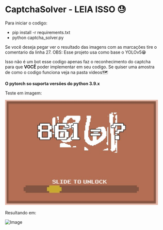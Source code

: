 # CaptchaSolver - LEIA ISSO 😓

Para iniciar o codigo:
- pip install -r requirements.txt
- python captcha_solver.py

Se você deseja pegar ver o resultado das imagens com as marcações tire o comentario da linha 27.
OBS: Esse projeto usa como base o YOLOv5😁

Isso não é um bot esse codigo apenas faz o reconhecimento do captcha para que **VOCÊ** poder implementar em seu codigo.
Se quiser uma amostra de como o codigo funciona veja na pasta videos🗺

**O pytorch so suporta versões do python 3.9.x**

Teste em imagem:

![Image](https://github.com/Nucito/CaptchaSolver/blob/main/image.jpeg?raw=true)

Resultando em:

![Image](https://i.ibb.co/1X9RGpH/result.jpg)
